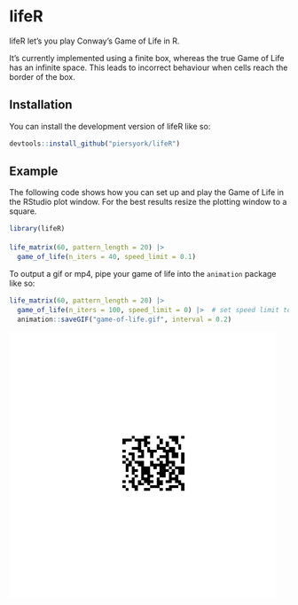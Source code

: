
<!-- README.md is generated from README.Rmd. Please edit that file -->

# lifeR

<!-- badges: start -->
<!-- badges: end -->

lifeR let’s you play Conway’s Game of Life in R.

It’s currently implemented using a finite box, whereas the true Game of
Life has an infinite space. This leads to incorrect behaviour when cells
reach the border of the box.

## Installation

You can install the development version of lifeR like so:

``` r
devtools::install_github("piersyork/lifeR")
```

## Example

The following code shows how you can set up and play the Game of Life in
the RStudio plot window. For the best results resize the plotting window
to a square.

``` r
library(lifeR)

life_matrix(60, pattern_length = 20) |> 
  game_of_life(n_iters = 40, speed_limit = 0.1)
```

To output a gif or mp4, pipe your game of life into the `animation`
package like so:

``` r
life_matrix(60, pattern_length = 20) |> 
  game_of_life(n_iters = 100, speed_limit = 0) |>  # set speed limit to 0 for fastest results
  animation::saveGIF("game-of-life.gif", interval = 0.2)
```

![game-of-life](game-of-life.gif)
